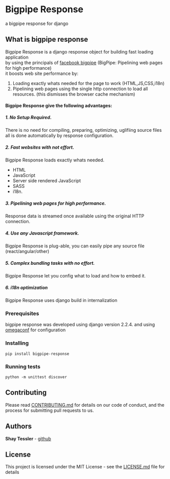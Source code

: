 # Bigpipe Response

a bigpipe response for django


## What is bigpipe response

Bigpipe Response is a django response object for building fast loading application    
by using the principals of [facebook bigpipe](https://www.facebook.com/notes/facebook-engineering/bigpipe-pipelining-web-pages-for-high-performance/389414033919/)
(BigPipe: Pipelining web pages for high performance)  
it boosts web site performance by:
 1. Loading exactly whats needed for the page to work (HTML,JS,CSS,i18n)
 2. Pipelining web pages using the single http connection to load all resources. (this dismisses the browser cache mechanism)      

#### Bigpipe Response give the following advantages:

##### 1. No Setup Required.
There is no need for compiling, preparing, optimizing, uglifiing source files    
all is done automatically by response configuration.

##### 2. Fast websites with not effort.    
Bigpipe Response loads exactly whats needed. 
* HTML
* JavaScript
* Server side rendered JavaScript 
* SASS
* i18n.

##### 3. Pipelining web pages for high performance.    
Response data is streamed once available using the original HTTP connection.         

##### 4. Use any Javascript framework.
Bigpipe Response is plug-able, you can easily pipe any source file (react/angular/other)   

##### 5. Complex bundling tasks with no effort.
Bigpipe Response let you config what to load and how to embed it.

##### 6. i18n optimization
Bigpipe Response uses django build in internalization 
      

### Prerequisites

bigpipe response was developed using django version 2.2.4. 
and using [omegaconf](https://github.com/omry/omegaconf) for configuration 

### Installing

    pip install bigpipe-response

### Running tests

    python -m unittest discover

## Contributing

Please read [CONTRIBUTING.md](https://gist.github.com/PurpleBooth/b24679402957c63ec426) for details on our code of conduct, and the process for submitting pull requests to us.


## Authors

**Shay Tessler**  - [github](https://github.com/shacoshe)


## License

This project is licensed under the MIT License - see the [LICENSE.md](LICENSE.md) file for details
